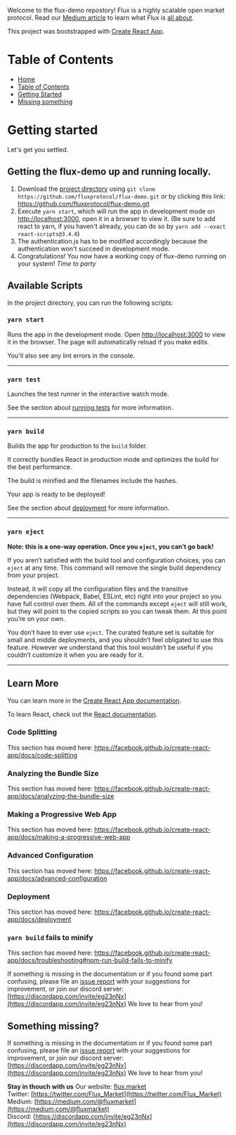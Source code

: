 Welcome to the flux-demo repostory! Flux is a highly scalable open market protocol. Read our [Medium article](https://medium.com/@fluxmarket/flux-derivatives-on-startups-69fdc683cfe2) to learn what Flux is [all about](https://medium.com/@fluxmarket/flux-derivatives-on-startups-69fdc683cfe2).

This project was bootstrapped with [Create React App](https://github.com/facebook/create-react-app).

# Table of Contents
- [Home](#Home)
- [Table of Contents](#Table-of-Contents)
- [Getting Started](#Getting-started)
- [Missing something](#Missing-something%3F)

# Getting started

Let's get you settled. 

## Getting the flux-demo up and running locally. 

1.  Download the [project directory](https://github.com/fluxprotocol/flux-demo.git) using `git clone https://github.com/fluxprotocol/flux-demo.git` or by clicking this link: https://github.com/fluxprotocol/flux-demo.git 
2.  Execute `yarn start`, which will run the app in development mode on [http://localhost:3000](http://localhost:3000), open it in a browser to view it.  (Be sure to add react to yarn, if you haven't already, you can do so by `yarn add --exact react-scripts@3.4.0`)
3.  The authentication.js has to be modified accordingly because the authentication won't succeed in development mode.
4.  Congratulations! You now have a working copy of flux-demo running on your system! _Time to party_
  
## Available Scripts

In the project directory, you can run the following scripts:

### `yarn start`

Runs the app in the development mode. Open [http://localhost:3000](http://localhost:3000) to view it in the browser. The page will automatically reload if you make edits.

You'll also see any lint errors in the console.


***


### `yarn test`

Launches the test runner in the interactive watch mode.<br />

See the section about [running tests](https://facebook.github.io/create-react-app/docs/running-tests) for more information.


***


### `yarn build`

Builds the app for production to the `build` folder.

It correctly bundles React in production mode and optimizes the build for the best performance.

The build is minified and the filenames include the hashes.

Your app is ready to be deployed!

See the section about [deployment](https://facebook.github.io/create-react-app/docs/deployment) for more information.


***


### `yarn eject`

**Note: this is a one-way operation. Once you `eject`, you can’t go back!**

If you aren’t satisfied with the build tool and configuration choices, you can `eject` at any time. This command will remove the single build dependency from your project.

Instead, it will copy all the configuration files and the transitive dependencies (Webpack, Babel, ESLint, etc) right into your project so you have full control over them. All of the commands except `eject` will still work, but they will point to the copied scripts so you can tweak them. At this point you’re on your own.

You don’t have to ever use `eject`. The curated feature set is suitable for small and middle deployments, and you shouldn’t feel obligated to use this feature. However we understand that this tool wouldn’t be useful if you couldn’t customize it when you are ready for it.


***

## Learn More

You can learn more in the [Create React App documentation](https://facebook.github.io/create-react-app/docs/getting-started).

To learn React, check out the [React documentation](https://reactjs.org/).

### Code Splitting

This section has moved here: https://facebook.github.io/create-react-app/docs/code-splitting

### Analyzing the Bundle Size

This section has moved here: https://facebook.github.io/create-react-app/docs/analyzing-the-bundle-size

### Making a Progressive Web App

This section has moved here: https://facebook.github.io/create-react-app/docs/making-a-progressive-web-app

### Advanced Configuration

This section has moved here: https://facebook.github.io/create-react-app/docs/advanced-configuration

### Deployment

This section has moved here: https://facebook.github.io/create-react-app/docs/deployment

### `yarn build` fails to minify

This section has moved here: https://facebook.github.io/create-react-app/docs/troubleshooting#npm-run-build-fails-to-minify

If something is missing in the documentation or if you found some part confusing, please file an [issue report](https://github.com/fluxprotocol/flux-demo/issues/new) with your suggestions for improvement, or join our discord server: [https://discordapp.com/invite/eg23nNx](https://discordapp.com/invite/eg23nNx) We love to hear from you!

## Something missing?

If something is missing in the documentation or if you found some part confusing, please file an [issue report](https://github.com/fluxprotocol/flux-demo/issues/new) with your suggestions for improvement, or join our discord server: [https://discordapp.com/invite/eg23nNx](https://discordapp.com/invite/eg23nNx) We love to hear from you!



**Stay in thouch with us**
Our website: [flux.market](https://www.flux.market/)<br>
Twitter:     [https://twitter.com/Flux_Market](https://twitter.com/Flux_Market)<br>
Medium:      [https://medium.com/@fluxmarket](https://medium.com/@fluxmarket)<br>
Discord:     [https://discordapp.com/invite/eg23nNx](https://discordapp.com/invite/eg23nNx)<br>

